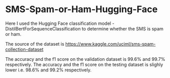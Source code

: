 # SMS-Spam-or-Ham-Hugging-Face

Here I used the Hugging Face classification model - DistilBertForSequenceClassification to determine whether the SMS is spam or ham.

The source of the dataset is https://www.kaggle.com/uciml/sms-spam-collection-dataset

The accuracy and the f1 score on the validation dataset is 99.6% and 99.7% respectively.
The accuracy and the f1 score on the testing dataset is slighly lower i.e. 98.6% and 99.2% respectively.
